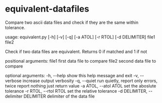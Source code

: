 equivalent-datafiles
====================

Compare two ascii data files and check if they are the same within
tolerance.

usage: equivalent.py [-h] [-v] [-q] [-a ATOL] [-r RTOL] [-d DELIMITER]
                     file1 file2

Check if two data files are equivalent. Returns 0 if matched and 1 if not

positional arguments:
  file1                 first data file to compare
  file2                 second data file to compare

optional arguments:
  -h, --help            show this help message and exit
  -v, --verbose         increase output verbosity
  -q, --quiet           run quietly, report only errors, twice report nothing
                        just return value
  -a ATOL, --atol ATOL  set the aboslute tolerance
  -r RTOL, --rtol RTOL  set the relative tolerance
  -d DELIMITER, --delimiter DELIMITER
                        delimiter of the data file
